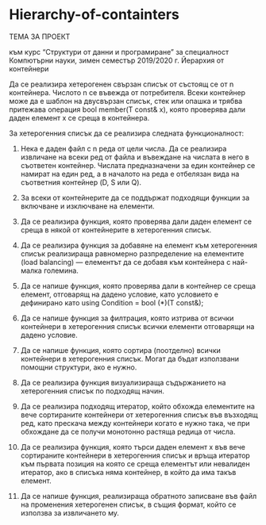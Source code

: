 # Hierarchy-of-containters

ТЕМА ЗА ПРОЕКТ

към курс “Структури от данни и програмиране”
за специалност Компютърни науки,
зимен семестър 2019/2020 г.
Йерархия от контейнери

Да се реализира хетерогенен свързан списък от състоящ се от n контейнера. Числото n се въвежда от потребителя. Всеки контейнер може да е шаблон на двусвързан списък, стек или опашка и трябва притежава операция bool member(T const& x), която проверява дали даден елемент x се среща в контейнера. 

За хетерогенния списък да се реализира следната функционалност:

1. Нека е даден файл с n реда от цели числа. Да се реализира извличане на всеки ред от файла и въвеждане на числата в него в съответен контейнер. Числата предназначени за един контейнер се намират на един ред, а в началото на реда е отбелязан вида на съответния контейнер (D, S или Q).

2. За всеки от контейнерите да се поддържат подходящи функции за включване и изключване на елементи.

3. Да се реализира функция, която проверява дали даден елемент се среща в някой от контейнерите в хетерогенния списък.

4. Да се реализира функция за добавяне на елемент към хетерогенния списък реализираща равномерно разпределение на елементите (load balancing) — елементът да се добавя към контейнера с най-малка големина.

5. Да се напише функция, която проверява дали в контейнер се среща елемент, отговарящ на  дадено условие, като условието е дефинирано като using Condition = bool (*)(T const&);

6. Да се напише функция за филтрация, която изтрива от всички контейнери в хетерогенния списък всички елементи отговарящи на дадено условие.

7. Да се напише функция, която сортира (поотделно) всички контейнери в хетерогенния списък. Могат да бъдат използвани помощни структури, ако е нужно.

8. Да се реализира функция визуализираща съдържанието на хетерогенния списък по подходящ начин.

9. Да се реализира подходящ итератор, който обхожда елементите на вече сортираните контейнери от хетерогенния списък във възходящ ред, като прескача между контейнери когато е нужно така, че при обхождане да се получи монотонно растяща редица от числа.

10. Да се реализира функция, която търси даден елемент x във вече сортираните контейнери в хетерогенния списък и връща итератор към първата позиция на която се среща елементът или невалиден итератор, ако в списъка няма контейнер, в който да има такъв елемент.

11. Да се напише функция, реализираща обратното записване във файл на променения хетерогенен списък, в същия формат, който се използва за извличането му.
